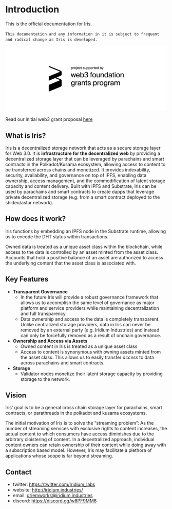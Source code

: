 # Introduction

This is the official documentation for [Iris](https://github.com/iridium-labs/substrate/tree/iris).

`This documentation and any information in it is subject to frequent and radical change as Iris is developed.`

![sponsored by web3 foundation](./resources/web3_foundation_grants_badge_black.png)

Read our initial web3 grant proposal [here](https://github.com/w3f/Grants-Program/blob/master/applications/iris.md)

## What is Iris?

Iris is a decentralized storage network that acts as a secure storage layer for Web 3.0. It is **infrastructure for the decentralized web** by providing a decentralized storage layer that can be leveraged by parachains and smart contracts in the Polkadot/Kusama ecosystem, allowing access to content to be transferred across chains and monetized. It provides indexability, security, availability, and governance on top of IPFS, enabling data ownership, access management, and the commodification of latent storage capacity and content delivery. Built with IPFS and Substrate, Iris can be used by parachains and smart contracts to create dapps that leverage private decentralized storage (e.g. from a smart contract deployed to the shiden/astar network).

## How does it work?

Iris functions by embedding an IPFS node in the Substrate runtime, allowing us to encode the DHT status within transactions.

Owned data is treated as a unique asset class within the blockchain, while access to the data is controlled by an asset minted from the asset class. Accounts that hold a positive balance of an asset are authorized to access the underlying content that the asset class is associated with.

## Key Features

- **Transparent Governance**
  - In the future Iris will provide a robust governance framework that allows us to accomplish the same level of governance as major platform and service providers while maintaining decentralization and full transparency.
  - Data ownership and access to the data is completely transparent. Unlike centralized storage providers, data in Iris can never be removed by an external party (e.g. Iridium Industries) and instead can only be forcefully removed as a result of onchain governance.
- **Ownership and Access via Assets**
  - Owned content in Iris is treated as a unique asset class
  - Access to content is synonymous with owning assets minted from the asset class. This allows us to easily transfer *access* to data across parachains and smart contracts.
- **Storage**
  - Validator nodes monetize their latent storage capacity by providing storage to the network.

## Vision

Iris’ goal is to be a general cross chain storage layer for parachains, smart contracts, or parathreads in the polkadot and kusama ecosystems.

The initial motivation of Iris is to solve the “streaming problem”: As the number of streaming services with exclusive rights to content increases, the actual content to which consumers have access diminishes due to the arbitrary cloistering of content. In a decentralized approach, individual content owners can retain ownership of their content while doing away with a subscription based model. However, Iris may facilitate a plethora of applications whose scope is far beyond streaming.

## Contact

- twitter: https://twitter.com/Iridium_labs
- website: http://iridium.industries/
- email: driemworks@iridium.industries
- discord: https://discord.gg/w8PF9MM6
